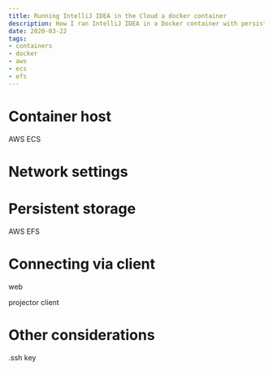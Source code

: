 ```yaml
---
title: Running IntelliJ IDEA in the Cloud a docker container
description: How I ran IntelliJ IDEA in a Docker container with persistent storage
date: 2020-03-22
tags:
- containers
- docker
- aws
- ecs
- efs
---
```


# Container host

AWS ECS

# Network settings

# Persistent storage

AWS EFS

# Connecting via client

web

projector client

# Other considerations

.ssh key